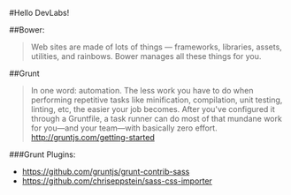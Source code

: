 #Hello DevLabs!

##Bower:
>Web sites are made of lots of things — frameworks, libraries, assets, utilities, and rainbows. Bower manages all these things for you.

##Grunt
>In one word: automation. The less work you have to do when performing repetitive tasks like minification, compilation, unit testing, linting, etc, the easier your job becomes. After you've configured it through a Gruntfile, a task runner can do most of that mundane work for you—and your team—with basically zero effort.
http://gruntjs.com/getting-started

###Grunt Plugins:
- https://github.com/gruntjs/grunt-contrib-sass
- https://github.com/chriseppstein/sass-css-importer
